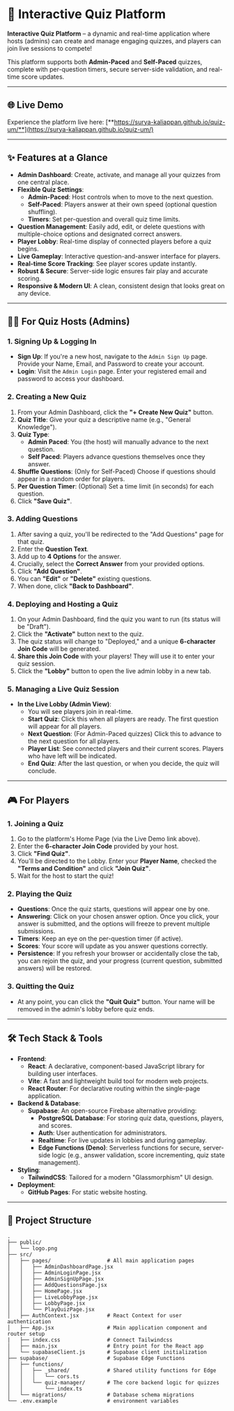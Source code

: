 # 🚀 Interactive Quiz Platform

**Interactive Quiz Platform** – a dynamic and real-time application where hosts (admins) can create and manage engaging quizzes, and players can join live sessions to compete!

This platform supports both **Admin-Paced** and **Self-Paced** quizzes, complete with per-question timers, secure server-side validation, and real-time score updates.

---

## 🌐 Live Demo

Experience the platform live here: [**https://surya-kaliappan.github.io/quiz-um/**](https://surya-kaliappan.github.io/quiz-um/)

---

## ✨ Features at a Glance

* **Admin Dashboard**: Create, activate, and manage all your quizzes from one central place.
* **Flexible Quiz Settings**:
    * **Admin-Paced**: Host controls when to move to the next question.
    * **Self-Paced**: Players answer at their own speed (optional question shuffling).
    * **Timers**: Set per-question and overall quiz time limits.
* **Question Management**: Easily add, edit, or delete questions with multiple-choice options and designated correct answers.
* **Player Lobby**: Real-time display of connected players before a quiz begins.
* **Live Gameplay**: Interactive question-and-answer interface for players.
* **Real-time Score Tracking**: See player scores update instantly.
* **Robust & Secure**: Server-side logic ensures fair play and accurate scoring.
* **Responsive & Modern UI**: A clean, consistent design that looks great on any device.

---

## 👨‍💻 For Quiz Hosts (Admins)

### 1. **Signing Up & Logging In**

* **Sign Up**: If you're a new host, navigate to the `Admin Sign Up` page. Provide your Name, Email, and Password to create your account.
* **Login**: Visit the `Admin Login` page. Enter your registered email and password to access your dashboard.

### 2. **Creating a New Quiz**

1.  From your Admin Dashboard, click the **"+ Create New Quiz"** button.
2.  **Quiz Title**: Give your quiz a descriptive name (e.g., "General Knowledge").
3.  **Quiz Type**:
    * **Admin Paced**: You (the host) will manually advance to the next question.
    * **Self Paced**: Players advance questions themselves once they answer.
4.  **Shuffle Questions**: (Only for Self-Paced) Choose if questions should appear in a random order for players.
5.  **Per Question Timer**: (Optional) Set a time limit (in seconds) for each question.
6.  Click **"Save Quiz"**.

### 3. **Adding Questions**

1.  After saving a quiz, you'll be redirected to the "Add Questions" page for that quiz.
2.  Enter the **Question Text**.
3.  Add up to **4 Options** for the answer.
4.  Crucially, select the **Correct Answer** from your provided options.
5.  Click **"Add Question"**.
6.  You can **"Edit"** or **"Delete"** existing questions.
7.  When done, click **"Back to Dashboard"**.

### 4. **Deploying and Hosting a Quiz**

1.  On your Admin Dashboard, find the quiz you want to run (its status will be "Draft").
2.  Click the **"Activate"** button next to the quiz.
3.  The quiz status will change to "Deployed," and a unique **6-character Join Code** will be generated.
4.  **Share this Join Code** with your players! They will use it to enter your quiz session.
5.  Click the **"Lobby"** button to open the live admin lobby in a new tab.

### 5. **Managing a Live Quiz Session**

* **In the Live Lobby (Admin View)**:
    * You will see players join in real-time.
    * **Start Quiz**: Click this when all players are ready. The first question will appear for all players.
    * **Next Question**: (For Admin-Paced quizzes) Click this to advance to the next question for all players.
    * **Player List**: See connected players and their current scores. Players who have left will be indicated.
    * **End Quiz**: After the last question, or when you decide, the quiz will conclude.

---

## 🎮 For Players

### 1. **Joining a Quiz**

1.  Go to the platform's Home Page (via the Live Demo link above).
2.  Enter the **6-character Join Code** provided by your host.
3.  Click **"Find Quiz"**.
4.  You'll be directed to the Lobby. Enter your **Player Name**, checked the **"Terms and Condition"** and click **"Join Quiz"**.
5.  Wait for the host to start the quiz!

### 2. **Playing the Quiz**

* **Questions**: Once the quiz starts, questions will appear one by one.
* **Answering**: Click on your chosen answer option. Once you click, your answer is submitted, and the options will freeze to prevent multiple submissions.
* **Timers**: Keep an eye on the per-question timer (if active).
* **Scores**: Your score will update as you answer questions correctly.
* **Persistence**: If you refresh your browser or accidentally close the tab, you can rejoin the quiz, and your progress (current question, submitted answers) will be restored.

### 3. **Quitting the Quiz**

* At any point, you can click the **"Quit Quiz"** button. Your name will be removed in the admin's lobby before quiz ends.

---

## 🛠️ Tech Stack & Tools

* **Frontend**:
    * **React**: A declarative, component-based JavaScript library for building user interfaces.
    * **Vite**: A fast and lightweight build tool for modern web projects.
    * **React Router**: For declarative routing within the single-page application.
* **Backend & Database**:
    * **Supabase**: An open-source Firebase alternative providing:
        * **PostgreSQL Database**: For storing quiz data, questions, players, and scores.
        * **Auth**: User authentication for administrators.
        * **Realtime**: For live updates in lobbies and during gameplay.
        * **Edge Functions (Deno)**: Serverless functions for secure, server-side logic (e.g., answer validation, score incrementing, quiz state management).
* **Styling**:
    * **TailwindCSS**: Tailored for a modern "Glassmorphism" UI design.
* **Deployment**:
    * **GitHub Pages**: For static website hosting.

---

## 📂 Project Structure
```
.
├── public/                     
│   └── logo.png               
├── src/
│   ├── pages/                  # All main application pages
│   │   ├── AdminDashboardPage.jsx
│   │   ├── AdminLoginPage.jsx
│   │   ├── AdminSignUpPage.jsx
│   │   ├── AddQuestionsPage.jsx
│   │   ├── HomePage.jsx
│   │   ├── LiveLobbyPage.jsx
│   │   ├── LobbyPage.jsx
│   │   └── PlayQuizPage.jsx
│   ├── AuthContext.jsx         # React Context for user authentication
│   ├── App.jsx                 # Main application component and router setup
|   ├── index.css               # Connect Tailwindcss
│   ├── main.jsx                # Entry point for the React app
│   └── supabaseClient.js       # Supabase client initialization
├── supabase/                   # Supabase Edge Functions
│   ├── functions/
│   │   ├── _shared/            # Shared utility functions for Edge
│   │   │   └── cors.ts
│   │   └── quiz-manager/       # The core backend logic for quizzes
│   │       └── index.ts
│   └── migrations/             # Database schema migrations
└── .env.example                # environment variables
```